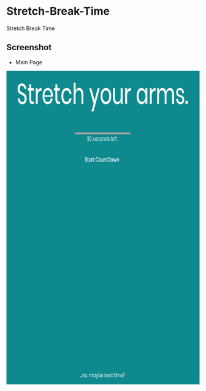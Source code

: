 # Stretch-Break-Time

Stretch Break Time

## Screenshot
* Main Page
<p align="center">
  <img width="760" height="820" src="./assets/images/mainPage.PNG">
</p>